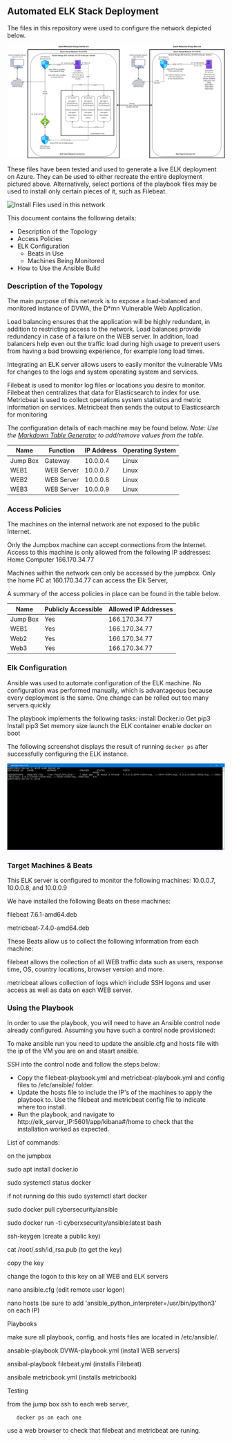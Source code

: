 ## Automated ELK Stack Deployment

The files in this repository were used to configure the network depicted below.



![Red_Team_Network Drawing](Diagrams/Red_Team_Network.Drawing.png)

These files have been tested and used to generate a live ELK deployment on Azure. They can be used to either recreate the entire deployment pictured above. Alternatively, select portions of the playbook files may be used to install only certain pieces of it, such as Filebeat.

  ![Install Files used in this network](Ansible/)

This document contains the following details:
- Description of the Topology
- Access Policies
- ELK Configuration
  - Beats in Use
  - Machines Being Monitored
- How to Use the Ansible Build


### Description of the Topology

The main purpose of this network is to expose a load-balanced and monitored instance of DVWA, the D*mn Vulnerable Web Application.

Load balancing ensures that the application will be highly redundant, in addition to restricting access to the network.
Load balances provide redundancy in case of a failure on the WEB server. In addition, load balancers help even out the traffic load during high usage to prevent users from having a bad browsing experience, for example long load times.


Integrating an ELK server allows users to easily monitor the vulnerable VMs for changes to the logs and system operating system and services.

Filebeat is used to monitor log files or locations you desire to monitor. Filebeat then centralizes that data for Elasticsearch to index for use.
Metricbeat is used to collect operations system statistics and metric information on services. Metricbeat then sends the output to Elasticsearch for monitoring

The configuration details of each machine may be found below.
_Note: Use the [Markdown Table Generator](http://www.tablesgenerator.com/markdown_tables) to add/remove values from the table_.

| Name     | Function | IP Address | Operating System |
|----------|----------|------------|------------------|
| Jump Box |Gateway   | 10.0.0.4   | Linux            |
| WEB1     |WEB Server| 10.0.0.7   | Linux            |
| WEB2     |WEB Server| 10.0.0.8   | Linux            |
| WEB3     |WEB Server| 10.0.0.9   | Linux            |

### Access Policies

The machines on the internal network are not exposed to the public Internet. 

Only the Jumpbox machine can accept connections from the Internet. Access to this machine is only allowed from the following IP addresses:
Home Computer 166.170.34.77

Machines within the network can only be accessed by the jumpbox.
Only the home PC at 160.170.34.77 can access the Elk Server, 

A summary of the access policies in place can be found in the table below.

| Name     | Publicly Accessible | Allowed IP Addresses |
|----------|---------------------|----------------------|
| Jump Box | Yes                 |  166.170.34.77       |
| WEB1     | Yes                 |  166.170.34.77       |
| Web2     | Yes                 |  166.170.34.77       |
| Web3     | Yes                 |  166.170.34.77       |

### Elk Configuration

Ansible was used to automate configuration of the ELK machine. No configuration was performed manually, which is advantageous because
every deployment is the same. One change can be rolled out too many servers quickly

The playbook implements the following tasks:
install Docker.io
Get pip3
Install pip3
Set memory size
launch the ELK container
enable docker on boot

The following screenshot displays the result of running `docker ps` after successfully configuring the ELK instance.

![Docker PS Command](Images/Elk_Docker_PS_Command.PNG)

### Target Machines & Beats
This ELK server is configured to monitor the following machines:
10.0.0.7, 10.0.0.8, and 10.0.0.9

We have installed the following Beats on these machines:

filebeat 7.6.1-amd64.deb

metricbeat-7.4.0-amd64.deb

These Beats allow us to collect the following information from each machine:

filebeat allows the collection of all WEB traffic data such as users, response time, OS, country locations, browser version and more.

metricbeat allows collection of logs which include SSH logons and user access as well as data on each WEB server.


### Using the Playbook
In order to use the playbook, you will need to have an Ansible control node already configured. Assuming you have such a control node provisioned: 

To make ansible run you need to update the ansible.cfg and hosts file with the ip of the VM you are on and staart ansible.

SSH into the control node and follow the steps below:
- Copy the filebeat-playbook.yml and metricbeat-playbook.yml and config files to /etc/ansible/ folder.
- Update the hosts file to include the IP's of the machines to apply the playbook to. Use the filebeat and metricbeat config file to indicate where too install.
- Run the playbook, and navigate to http://elk_server_IP:5601/app/kibana#/home to check that the installation worked as expected.

List of commands:

on the jumpbox

  sudo apt install docker.io
  
  sudo systemctl status docker
  
  if not running do this sudo systemctl start docker
  
  sudo docker pull cybersecurity/ansible
  
  sudo docker run -ti cyberxsecurity/ansible:latest bash
  
  ssh-keygen (create a public key)
  
  cat /root/.ssh/id_rsa.pub (to get the key)
  
  copy the key
  
  change the logon to this key on all WEB and ELK servers
  
  nano ansible.cfg (edit remote user logon)
  
  nano hosts (be sure to add 'ansible_python_interpreter=/usr/bin/python3' on each IP)
  
 Playbooks
 
   make sure all playbook, config, and hosts files are located in /etc/ansible/.
   
  ansable-playbook DVWA-playbook.yml (install WEB servers)
  
  ansibal-playbook filebeat.yml (installs Filebeat)
  
  ansibale metricbook.yml (installs metricbook)
  
  
Testing

   from the jump box ssh to each web server,
   
       docker ps on each one
       
   use a web browser to check that filebeat and metricbeat are runing. 
  
  
  
